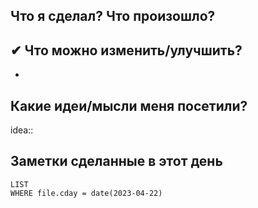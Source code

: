 ## Что я сделал? Что произошло?



## ✔ Что можно изменить/улучшить?
- 

## Какие идеи/мысли меня посетили?
idea::

## Заметки сделанные в этот день
```dataview
LIST
WHERE file.cday = date(2023-04-22)
```